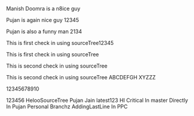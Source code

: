 Manish Doomra is a n8ice guy

Pujan is again nice guy 12345

Pujan is also a funny man 2134

This is first check in using sourceTree12345

This is first check in using sourceTree

This is second check in using sourceTree

This is second check in using sourceTree ABCDEFGH XYZZZ

12345678910

123456
HelooSourceTree
Pujan Jain
latest123
HI Critical
In master Directly
In Pujan Personal Branchz
AddingLastLine
In PPC
